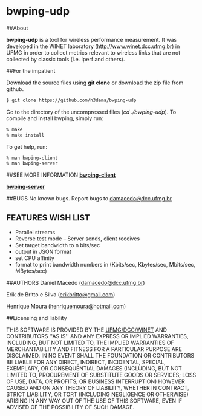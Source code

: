 # bwping-udp

##About

**bwping-udp** is a tool for wireless performance measurement. It was
developed in the WINET laboratory (http://www.winet.dcc.ufmg.br) in
UFMG in order to collect metrics relevant to wireless links that are
not collected by classic tools (i.e. Iperf and others).


##For the impatient

Download the source files using **git clone** or download the zip file from github.

```sh
$ git clone https://github.com/h3dema/bwping-udp
```

Go to the directory of the uncompressed files (*cd ./bwping-udp*).
To compile and install bwping, simply run:

```sh
% make
% make install
```

To get help, run:

```sh
% man bwping-client
% man bwping-server
```

##SEE MORE INFORMATION
**[bwping-client](https://github.com/h3dema/bwping-udp/blob/master/docs/bwping-client.md)**

**[bwping-server](https://github.com/h3dema/bwping-udp/blob/master/docs/bwping-server.md)**


##BUGS
No known bugs.
Report bugs to <damacedo@dcc.ufmg.br>

## FEATURES WISH LIST

  * Parallel streams
  * Reverse test mode – Server sends, client receives
  * Set target bandwidth to n bits/sec
  * output in JSON format
  * set CPU affinity
  * format to print bandwidth numbers in (Kbits/sec, Kbytes/sec, Mbits/sec, MBytes/sec)


##AUTHORS
Daniel Macedo ([damacedo@dcc.ufmg.br](damacedo@dcc.ufmg.br))

Erik de Britto e Silva (erikbritto@gmail.com)

Henrique Moura (henriquemoura@hotmail.com)


##Licensing and liability


THIS SOFTWARE IS PROVIDED BY THE [UFMG/DCC/WINET](http://www.winet.dcc.ufmg.br/) AND CONTRIBUTORS ''AS
IS'' AND ANY EXPRESS OR IMPLIED WARRANTIES, INCLUDING, BUT NOT
LIMITED TO, THE IMPLIED WARRANTIES OF MERCHANTABILITY AND FITNESS FOR
A PARTICULAR PURPOSE ARE DISCLAIMED.  IN NO EVENT SHALL THE
FOUNDATION OR CONTRIBUTORS BE LIABLE FOR ANY DIRECT, INDIRECT,
INCIDENTAL, SPECIAL, EXEMPLARY, OR CONSEQUENTIAL DAMAGES (INCLUDING,
BUT NOT LIMITED TO, PROCUREMENT OF SUBSTITUTE GOODS OR SERVICES; LOSS
OF USE, DATA, OR PROFITS; OR BUSINESS INTERRUPTION) HOWEVER CAUSED
AND ON ANY THEORY OF LIABILITY, WHETHER IN CONTRACT, STRICT
LIABILITY, OR TORT (INCLUDING NEGLIGENCE OR OTHERWISE) ARISING IN ANY
WAY OUT OF THE USE OF THIS SOFTWARE, EVEN IF ADVISED OF THE
POSSIBILITY OF SUCH DAMAGE.
